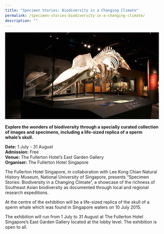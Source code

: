 ```yaml
---
title: "Specimen Stories: Biodiversity in a Changing Climate"
permalink: /specimen-stories-biodiversity-in-a-changing-climate/
description: ""
---
```

![](/images/Events/fullerton.png)

**Explore the wonders of biodiversity through a specially curated collection of images and specimens, including a life-sized replica of a sperm whale’s skull.**

**Date:** 1 July - 31 August<br>
**Admission:** Free <br>
**Venue:** The Fullerton Hotel’s East Garden Gallery<br>
**Organiser:** The Fullerton Hotel Singapore

The Fullerton Hotel Singapore, in collaboration with Lee Kong Chian Natural History Museum, National University of Singapore, presents “Specimen Stories: Biodiversity in a Changing Climate”, a showcase of the richness of Southeast Asian biodiversity as documented through local and regional research expeditions. 

At the centre of the exhibition will be a life-sized replica of the skull of a sperm whale which was found in Singapore waters on 10 July 2015.  

The exhibition will run from 1 July to 31 August at The Fullerton Hotel Singapore’s East Garden Gallery located at the lobby level. The exhibition is open to all. 


<style>
	.btn-link {
		display: inline-block;
	}
	a.btn-link[target="_blank"]:after {
	display: none;
}
	.btn-link > img {
		width: 100%;
	}
</style>